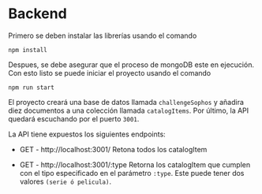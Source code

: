 # Backend

Primero se deben instalar las librerías usando el comando

    npm install

Despues, se debe asegurar que el proceso de mongoDB este en ejecución. Con esto listo se puede iniciar el proyecto usando el comando

    npm run start

El proyecto creará una base de datos llamada `challengeSophos` y añadira diez documentos a una colección llamada `catalogItems`. Por último, la API quedará escuchando por el puerto `3001`.

La API tiene expuestos los siguientes endpoints:

 - GET - http://localhost:3001/
 Retona todos los catalogItem

- GET - http://localhost:3001/:type
	Retorna los catalogItem que cumplen con el tipo especificado en el parámetro `:type`. Este puede tener dos valores `(serie ó pelicula)`.